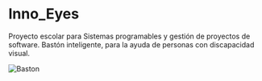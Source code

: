 # Inno_Eyes
Proyecto escolar para Sistemas programables y gestión de proyectos de software. 
Bastón inteligente, para la ayuda de personas con discapacidad visual.

![Baston](https://mega.nz/file/EbQCEAhS#5b1-KRqn5E5VW7hTywo5glzTScnmbZKLY6RTrvwcQtw)
